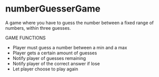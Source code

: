# numberGuesserGame
A game where you have to guess the number between a fixed range of numbers, within three guesses.

GAME FUNCTIONS
  - Player must guess a number between a min and a max
  - Player gets a certain amount of guesses
  - Notify player of guesses remaining
  - Notify player of the correct answer if lose
  - Let player choose to play again
